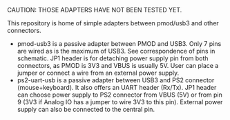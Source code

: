 CAUTION: THOSE ADAPTERS HAVE NOT BEEN TESTED YET.

This repository is home of simple adapters between pmod/usb3 and other connectors.

* pmod-usb3 is a passive adapter between PMOD and USB3. Only 7 pins are wired as is the maximum of USB3. See correspondence of pins in schematic. JP1 header is for detaching power supply pin from both connectors, as PMOD is 3V3 and VBUS is usually 5V. User can place a jumper or connect a wire from an external power supply.
* ps2-uart-usb is a passive adapter between USB3 and PS2 connector (mouse+keyboard). It also offers an UART header (Rx/Tx). JP1 header can choose power supply to PS2 connector from VBUS (5V) or from pin 9 (3V3 if Analog IO has a jumper to wire 3V3 to this pin). External power supply can also be connected to the central pin.